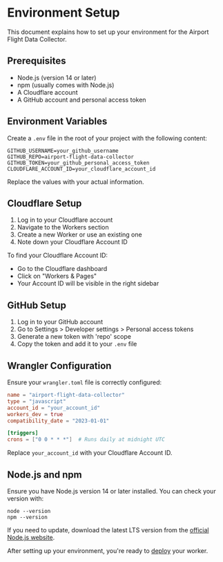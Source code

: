 # Environment Setup

This document explains how to set up your environment for the Airport Flight Data Collector.

## Prerequisites

- Node.js (version 14 or later)
- npm (usually comes with Node.js)
- A Cloudflare account
- A GitHub account and personal access token

## Environment Variables

Create a `.env` file in the root of your project with the following content:

```
GITHUB_USERNAME=your_github_username
GITHUB_REPO=airport-flight-data-collector
GITHUB_TOKEN=your_github_personal_access_token
CLOUDFLARE_ACCOUNT_ID=your_cloudflare_account_id
```

Replace the values with your actual information.

## Cloudflare Setup

1. Log in to your Cloudflare account
2. Navigate to the Workers section
3. Create a new Worker or use an existing one
4. Note down your Cloudflare Account ID

To find your Cloudflare Account ID:
- Go to the Cloudflare dashboard
- Click on "Workers & Pages"
- Your Account ID will be visible in the right sidebar

## GitHub Setup

1. Log in to your GitHub account
2. Go to Settings > Developer settings > Personal access tokens
3. Generate a new token with 'repo' scope
4. Copy the token and add it to your `.env` file

## Wrangler Configuration

Ensure your `wrangler.toml` file is correctly configured:

```toml
name = "airport-flight-data-collector"
type = "javascript"
account_id = "your_account_id"
workers_dev = true
compatibility_date = "2023-01-01"

[triggers]
crons = ["0 0 * * *"]  # Runs daily at midnight UTC
```

Replace `your_account_id` with your Cloudflare Account ID.

## Node.js and npm

Ensure you have Node.js version 14 or later installed. You can check your version with:

```
node --version
npm --version
```

If you need to update, download the latest LTS version from the [official Node.js website](https://nodejs.org/).

After setting up your environment, you're ready to [deploy](deployment.md) your worker.